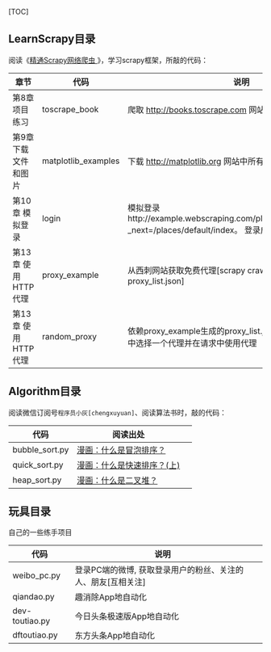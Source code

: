 [TOC]
## LearnScrapy目录
阅读《[精通Scrapy网络爬虫 ](http://item.jd.com/12207223.html?dist=)》，学习scrapy框架，所敲的代码：

| 章节 | 代码 | 说明 |
| --- | --- | --- |
| 第8章 项目练习 | toscrape_book | 爬取 http://books.toscrape.com 网站中的书籍信息 |
| 第9章 下载文件和图片 | matplotlib_examples | 下载 http://matplotlib.org 网站中所有例子的源码文件到本地 |
| 第10章 模拟登录 | login | 模拟登录http://example.webscraping.com/places/default/user/login?_next=/places/default/index。 登录成功后获取用户信息 |
| 第13章 使用HTTP代理 | proxy_example | 从西刺网站获取免费代理[scrapy crawl xici_proxy -o proxy_list.json] |
| 第13章 使用HTTP代理 | random_proxy | 依赖proxy_example生成的proxy_list.json，从proxy_list.json中选择一个代理并在请求中使用代理 |


## Algorithm目录
阅读微信订阅号`程序员小灰[chengxuyuan]`、阅读算法书时，敲的代码：

| 代码 | 阅读出处 |  |
| --- | --- | --- |
| bubble_sort.py | [漫画：什么是冒泡排序？](https://mp.weixin.qq.com/s/wO11PDZSM5pQ0DfbQjKRQA) |  |
| quick_sort.py | [漫画：什么是快速排序？(上)](https://mp.weixin.qq.com/s/wXvs98RGumzFHvQlC1dOeA) |  |
| heap_sort.py | [漫画：什么是二叉堆？](https://mp.weixin.qq.com/s/NJmGs5rLkxiKfYsipx5jCQ) |  |


## 玩具目录
自己的一些练手项目

| 代码 | 说明 |  |
| --- | --- | --- |
| weibo_pc.py | 登录PC端的微博, 获取登录用户的粉丝、关注的人、朋友[互相关注] |  |
| qiandao.py | 趣消除App地自动化 |  |
| dev-toutiao.py | 今日头条极速版App地自动化 |  |
| dftoutiao.py | 东方头条App地自动化 |  |






